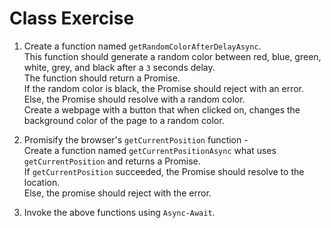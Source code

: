 # Class Exercise

1. Create a function named `getRandomColorAfterDelayAsync`.  
   This function should generate a random color between red, blue, green, white, grey, and black after a `3` seconds delay.  
   The function should return a Promise.  
   If the random color is black, the Promise should reject with an error.
   Else, the Promise should resolve with a random color.  
   Create a webpage with a button that when clicked on, changes the background color of the page to a random color.

2. Promisify the browser's `getCurrentPosition` function -  
   Create a function named `getCurrentPositionAsync` what uses `getCurrentPosition` and returns a Promise.  
   If `getCurrentPosition` succeeded, the Promise should resolve to the location.  
   Else, the promise should reject with the error.

3. Invoke the above functions using `Async-Await`.
